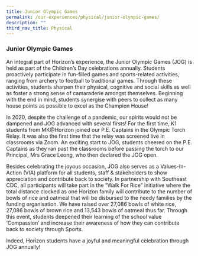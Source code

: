 ```yaml
---
title: Junior Olympic Games
permalink: /our-experiences/physical/junior-olympic-games/
description: ""
third_nav_title: Physical
---
```

### **Junior Olympic Games**
An integral part of Horizon’s experience, the Junior Olympic Games (JOG) is held as part of the Children’s Day celebrations annually. Students proactively participate in fun-filled games and sports-related activities, ranging from archery to football to traditional games. Through these activities, students sharpen their physical, cognitive and social skills as well as foster a strong sense of camaraderie amongst themselves. Beginning with the end in mind, students synergise with peers to collect as many house points as possible to excel as the Champion House!
  
In 2020, despite the challenge of a pandemic, our spirits would not be dampened and JOG advanced with several firsts! For the first time, K1 students from MK@Horizon joined our P.E. Captains in the Olympic Torch Relay. It was also the first time that the relay was screened live in classrooms via Zoom. An exciting start to JOG, students cheered on the P.E. Captains as they ran past the classrooms before passing the torch to our Principal, Mrs Grace Leong, who then declared the JOG open.

Besides celebrating the joyous occasion, JOG also serves as a Values-In-Action (VIA) platform for all students, staff & stakeholders to show appreciation and contribute back to society. In partnership with Southeast CDC, all participants will take part in the “Walk For Rice” initiative where the total distance clocked as one Horizon family will contribute to the number of bowls of rice and oatmeal that will be disbursed to the needy families by the funding organisation. We have raised over 27,086 bowls of white rice, 27,086 bowls of brown rice and 13,543 bowls of oatmeal thus far. Through this event, students deepened their learning of the school value ‘Compassion’ and increase their awareness of how they can contribute back to society through Sports.

Indeed, Horizon students have a joyful and meaningful celebration through JOG annually!

